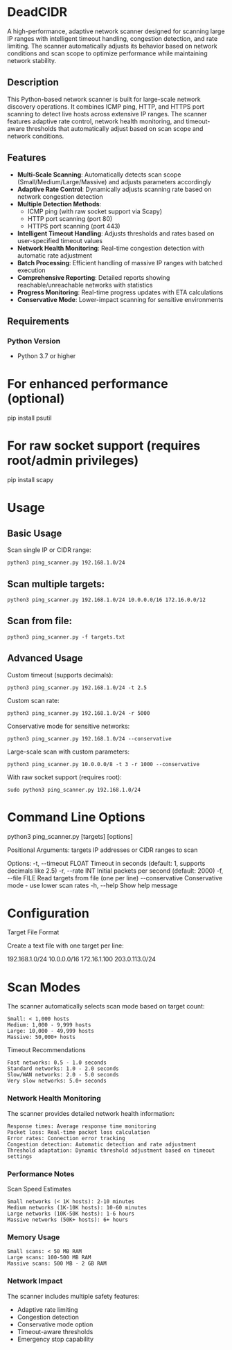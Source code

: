 # DeadCIDR

A high-performance, adaptive network scanner designed for scanning large IP ranges with intelligent timeout handling, congestion detection, and rate limiting. The scanner automatically adjusts its behavior based on network conditions and scan scope to optimize performance while maintaining network stability.

## Description

This Python-based network scanner is built for large-scale network discovery operations. It combines ICMP ping, HTTP, and HTTPS port scanning to detect live hosts across extensive IP ranges. The scanner features adaptive rate control, network health monitoring, and timeout-aware thresholds that automatically adjust based on scan scope and network conditions.

## Features

- **Multi-Scale Scanning**: Automatically detects scan scope (Small/Medium/Large/Massive) and adjusts parameters accordingly
- **Adaptive Rate Control**: Dynamically adjusts scanning rate based on network congestion detection
- **Multiple Detection Methods**: 
  - ICMP ping (with raw socket support via Scapy)
  - HTTP port scanning (port 80)
  - HTTPS port scanning (port 443)
- **Intelligent Timeout Handling**: Adjusts thresholds and rates based on user-specified timeout values
- **Network Health Monitoring**: Real-time congestion detection with automatic rate adjustment
- **Batch Processing**: Efficient handling of massive IP ranges with batched execution
- **Comprehensive Reporting**: Detailed reports showing reachable/unreachable networks with statistics
- **Progress Monitoring**: Real-time progress updates with ETA calculations
- **Conservative Mode**: Lower-impact scanning for sensitive environments

## Requirements

### Python Version
- Python 3.7 or higher

# For enhanced performance (optional)
pip install psutil

# For raw socket support (requires root/admin privileges)
pip install scapy

# Usage
## Basic Usage
Scan single IP or CIDR range:

    python3 ping_scanner.py 192.168.1.0/24

## Scan multiple targets:

    python3 ping_scanner.py 192.168.1.0/24 10.0.0.0/16 172.16.0.0/12

## Scan from file:

    python3 ping_scanner.py -f targets.txt

## Advanced Usage

Custom timeout (supports decimals):
    
    python3 ping_scanner.py 192.168.1.0/24 -t 2.5

Custom scan rate:

    python3 ping_scanner.py 192.168.1.0/24 -r 5000

Conservative mode for sensitive networks:

    python3 ping_scanner.py 192.168.1.0/24 --conservative

Large-scale scan with custom parameters:

    python3 ping_scanner.py 10.0.0.0/8 -t 3 -r 1000 --conservative

With raw socket support (requires root):

    sudo python3 ping_scanner.py 192.168.1.0/24

# Command Line Options

python3 ping_scanner.py [targets] [options]

Positional Arguments:
  targets              IP addresses or CIDR ranges to scan

Options:
  -t, --timeout FLOAT  Timeout in seconds (default: 1, supports decimals like 2.5)
  -r, --rate INT       Initial packets per second (default: 2000)
  -f, --file FILE      Read targets from file (one per line)
  --conservative       Conservative mode - use lower scan rates
  -h, --help          Show help message

# Configuration
Target File Format

Create a text file with one target per line:

192.168.1.0/24
10.0.0.0/16
172.16.1.100
203.0.113.0/24

# Scan Modes

The scanner automatically selects scan mode based on target count:

    Small: < 1,000 hosts
    Medium: 1,000 - 9,999 hosts
    Large: 10,000 - 49,999 hosts
    Massive: 50,000+ hosts

Timeout Recommendations

    Fast networks: 0.5 - 1.0 seconds
    Standard networks: 1.0 - 2.0 seconds
    Slow/WAN networks: 2.0 - 5.0 seconds
    Very slow networks: 5.0+ seconds


### Network Health Monitoring

The scanner provides detailed network health information:

    Response times: Average response time monitoring
    Packet loss: Real-time packet loss calculation
    Error rates: Connection error tracking
    Congestion detection: Automatic detection and rate adjustment
    Threshold adaptation: Dynamic threshold adjustment based on timeout settings

### Performance Notes
Scan Speed Estimates

    Small networks (< 1K hosts): 2-10 minutes
    Medium networks (1K-10K hosts): 10-60 minutes
    Large networks (10K-50K hosts): 1-6 hours
    Massive networks (50K+ hosts): 6+ hours

### Memory Usage

    Small scans: < 50 MB RAM
    Large scans: 100-500 MB RAM
    Massive scans: 500 MB - 2 GB RAM

### Network Impact

The scanner includes multiple safety features:
- Adaptive rate limiting
- Congestion detection
- Conservative mode option
- Timeout-aware thresholds
- Emergency stop capability

